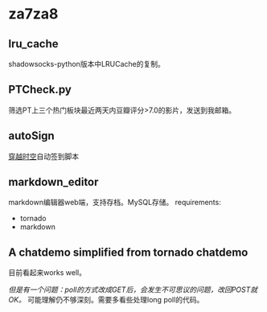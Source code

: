 # za7za8

## lru_cache
shadowsocks-python版本中LRUCache的复制。

## PTCheck.py
筛选PT上三个热门板块最近两天内豆瓣评分>7.0的影片，发送到我邮箱。

## autoSign
[穿越时空](http://www.go-out.cc)自动签到脚本

## markdown_editor
markdown编辑器web端，支持存档。MySQL存储。
requirements:
- tornado
- markdown

## A chatdemo simplified from tornado chatdemo
目前看起来works well。

*但是有一个问题：poll的方式改成GET后，会发生不可思议的问题，改回POST就OK。* 可能理解仍不够深刻。需要多看些处理long poll的代码。